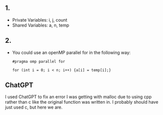 ## 1.

- Private Variables: i, j, count
- Shared Variables: a, n, temp


## 2.

- You could use an openMP parallel for in the following way:

    `#pragma omp parallel for`

    `for (int i = 0; i < n; i++) {a[i] = temp[i];}`

## ChatGPT

I used ChatGPT to fix an error I was getting with malloc due to using cpp rather than c like the original function was written in. I probably should have just used c, but here we are.